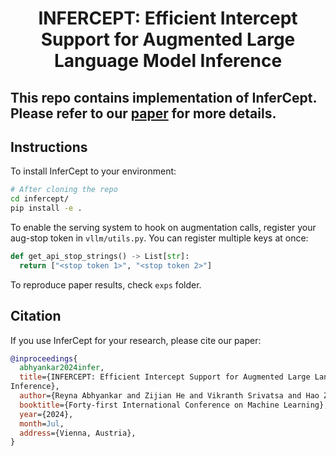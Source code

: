 
<h1 align="center">
INFERCEPT: Efficient Intercept Support for Augmented Large Language Model
Inference
</h1>

<!-- <p align="center"> -->
<!-- | <a href=""><b>Documentation</b></a> | <a href="https://vllm.ai"><b>Blog</b></a> | <a href="https://arxiv.org/abs/2309.06180"><b>Paper</b></a> | <a href="https://discord.gg/jz7wjKhh6g"><b>Discord</b></a> | -->
<!-- </p> -->

This repo contains implementation of InferCept. Please refer to our <a href='https://arxiv.org/abs/2402.01869'><b>paper</b></a> for more details.
---
## Instructions
To install InferCept to your environment:
```bash
# After cloning the repo
cd infercept/
pip install -e .
```

To enable the serving system to hook on augmentation calls, register your aug-stop token in `vllm/utils.py`. You can register multiple keys at once:

```python
def get_api_stop_strings() -> List[str]:
  return ["<stop token 1>", "<stop token 2>"]
```

To reproduce paper results, check `exps` folder.
## Citation

If you use InferCept for your research, please cite our paper:
```bibtex
@inproceedings{
  abhyankar2024infer,
  title={INFERCEPT: Efficient Intercept Support for Augmented Large Language Model
Inference},
  author={Reyna Abhyankar and Zijian He and Vikranth Srivatsa and Hao Zhang and Yiying Zhang},
  booktitle={Forty-first International Conference on Machine Learning},
  year={2024},
  month=Jul,
  address={Vienna, Austria},
}
```
